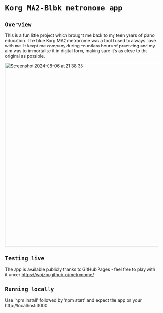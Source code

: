 # `Korg MA2-Blbk metronome app`

## `Overview`

This is a fun little project which brought me back to my teen years of piano education. The blue Korg MA2 metronome was a tool I used to always have with me. It keept me company during countless hours of practicing and my aim was to immortalise it in digital form, making sure it's as close to the original as possible.

<img width="606" alt="Screenshot 2024-08-06 at 21 38 33" src="https://github.com/user-attachments/assets/3499dc2a-563d-4d3d-904c-5de760e8f9ff">

## `Testing live`

The app is available publicly thanks to GitHub Pages - feel free to play with it under https://wojzbr.github.io/metronome/

## `Running locally`

Use 'npm install' followed by 'npm start' and expect the app on your http://localhost:3000
